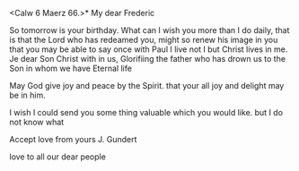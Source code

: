  <Calw 6 Maerz 66.>*
My dear Frederic

So tomorrow is your birthday. What can I wish you more than I do daily, that is that the Lord who has redeamed you, might so renew his image in you that you may be able to say once with Paul I live not I but Christ lives in me. Je dear Son Christ with in us, Glorifiing the father who has drown us to the Son in whom we have Eternal life

May God give joy and peace by the Spirit. that your all joy and delight may be in him.

I wish I could send you some thing valuable which you would like. but I do not know what

Accept love from yours
 J. Gundert

love to all our dear people

